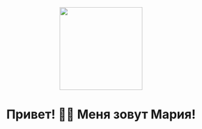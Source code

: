 <div id="header" align="center">
  <img src="https://cdn.dribbble.com/users/121260/screenshots/2288503/media/29aea761ced7f8b8cc55c4489d8fd245.gif" width="190"/>
</div>
 <h1 align="center"> Привет! 🤸‍♀️ Меня зовут Мария! </h1>


